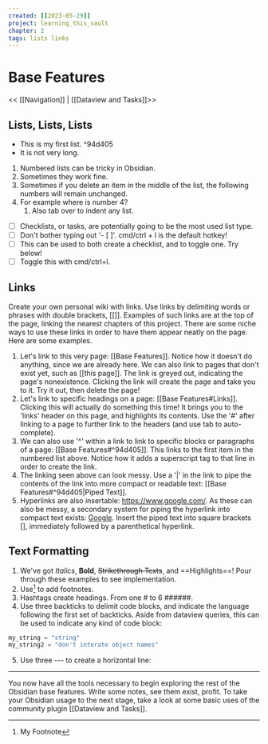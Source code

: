 ```yaml
---
created: [[2023-05-29]]
project: learning_this_vault
chapter: 2
tags: lists links
---
```

# Base Features
<< [[Navigation]] | [[Dataview and Tasks]]>>

## Lists, Lists, Lists


* This is my first list. ^94d405
* It is not very long.

1. Numbered lists can be tricky in Obsidian.
2. Sometimes they work fine.
3. Sometimes if you delete an item in the middle of the list, the following numbers will remain unchanged.
5. For example where is number 4?
	1. Also tab over to indent any list.

- [ ] Checklists, or tasks, are potentially going to be the most used list type.
- [ ] Don't bother typing out '- [ ]'. cmd/ctrl + l is the default hotkey!
- [ ] This can be used to both create a checklist, and to toggle one. Try below!
- [ ] Toggle this with cmd/ctrl+l.

## Links

Create your own personal wiki with links. Use links by delimiting words or phrases with double brackets, [[]]. Examples of such links are at the top of the page, linking the nearest chapters of this project. There are some niche ways to use these links in order to have them appear neatly on the page. Here are some examples.

1. Let's link to this very page: [[Base Features]]. Notice how it doesn't do anything, since we are already here. We can also link to pages that don't exist yet, such as [[this page]]. The link is greyed out, indicating the page's nonexistence. Clicking the link will create the page and take you to it. Try it out, then delete the page!
2. Let's link to specific headings on a page: [[Base Features#Links]]. Clicking this will actually do something this time! It brings you to the 'links' header on this page, and highlights its contents. Use the '#' after linking to a page to further link to the headers (and use tab to auto-complete).
3. We can also use '^' within a link to link to specific blocks or paragraphs of a page: [[Base Features#^94d405]]. This links to the first item in the numbered list above. Notice how it adds a superscript tag to that line in order to create the link.
4. The linking seen above can look messy. Use a '|' in the link to pipe the contents of the link into more compact or readable text: [[Base Features#^94d405|Piped Text]].
5. Hyperlinks are also insertable: https://www.google.com/. As these can also be messy, a secondary system for piping the hyperlink into compact text exists: [Google](https://www.google.com/). Insert the piped text into square brackets [], immediately followed by a parenthetical hyperlink.

## Text Formatting

1. We've got *Italics*, **Bold**, ~~Strikethrough Texts~~, and ==Highlights==! Pour through these examples to see implementation.
2. Use[^1] to add footnotes.
3. Hashtags create headings. From one # to 6 ######.
4. Use three backticks to delimit code blocks, and indicate the language following the first set of backticks. Aside from dataview queries, this can be used to indicate any kind of code block:

```python
my_string = "string"
my_string2 = "don't interate object names"
```

5. Use three --- to create a horizontal line:
---

You now have all the tools necessary to begin exploring the rest of the Obsidian base features. Write some notes, see them exist, profit. To take your Obsidian usage to the next stage, take a look at some basic uses of the community plugin [[Dataview and Tasks]].

[^1]: My Footnote
